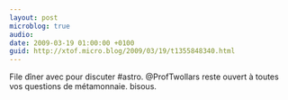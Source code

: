 ```yaml
---
layout: post
microblog: true
audio: 
date: 2009-03-19 01:00:00 +0100
guid: http://xtof.micro.blog/2009/03/19/t1355848340.html
---
```

File dîner avec pour discuter #astro. @ProfTwollars reste ouvert à toutes vos questions de métamonnaie. bisous.
